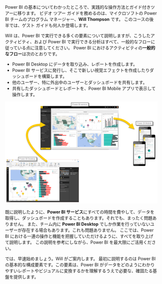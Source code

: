 Power BI の基本についてわかったところで、実践的な操作方法とガイド付きツアーに移ります。 ビデオ ツアー ガイドを務めるのは、マイクロソフトの Power BI チームのプログラム マネージャー、**Will Thompson** です。 このコースの後半では、ゲスト ガイドも何人か登場します。

Will は、Power BI で実行できる多くの要素について説明しますが、こうしたアクティビティ、および Power BI で実行できる分析はすべて、一般的なフローに従っている点に注意してください。 Power BI におけるアクティビティの**一般的なフロー**は次のとおりです。

* Power BI Desktop にデータを取り込み、レポートを作成します。
* Power BI サービスに発行し、そこで新しい視覚エフェクトを作成したりダッシュボードを構築します。
* 他のユーザー、特に外出中のユーザーとダッシュボードを共有します。
* 共有したダッシュボードとレポートを、Power BI Mobile アプリで表示して操作します。

![](media/0-1-intro-using-power-bi/c0a1_1.png)

既に説明したように、**Power BI サービス**にすべての時間を費やして、データを取得し、ダッシュボードを作成することもあります。それでも、まったく問題ありません。 また、チーム内に **Power BI Desktop** でしか作業を行っていないユーザーが存在する場合もあります。これも問題ありません。 ここでは、Power BI における一連の操作と機能を把握していただけるように、すべてを取り上げて説明します。 この説明を参考にしながら、Power BI を最大限にご活用ください。

では、早速始めましょう。Will がご案内します。 最初に説明するのは Power BI の基本的な構成要素です。この要素は、Power BI がデータをどのようにわかりやすいレポートやビジュアルに変換するかを理解するうえで必要な、確固たる基盤を提供します。

